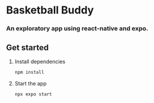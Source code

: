 # Basketball Buddy 
### An exploratory app using react-native and expo.

## Get started

1. Install dependencies

   ```bash
   npm install
   ```

2. Start the app

   ```bash
   npx expo start
   ```

